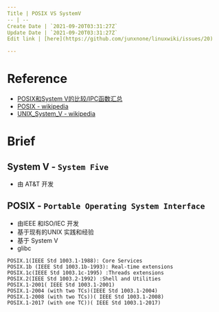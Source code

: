 ```yaml
---
Title | POSIX VS SystemV
-- | --
Create Date | `2021-09-20T03:31:27Z`
Update Date | `2021-09-20T03:31:27Z`
Edit link | [here](https://github.com/junxnone/linuxwiki/issues/20)

---
```

# Reference
- [POSIX和System V的比较/IPC函数汇总](https://blog.csdn.net/derkampf/article/details/60958086)
- [POSIX - wikipedia](https://en.wikipedia.org/wiki/POSIX)
- [UNIX_System_V - wikipedia](https://en.wikipedia.org/wiki/UNIX_System_V)


# Brief


## System V - `System Five`

- 由 AT&T 开发

## POSIX - `Portable Operating System Interface`

- 由IEEE 和ISO/IEC 开发
- 基于现有的UNIX 实践和经验
- 基于 System V
- glibc

```
POSIX.1(IEEE Std 1003.1-1988): Core Services
POSIX.1b (IEEE Std 1003.1b-1993): Real-time extensions
POSIX.1c(IEEE Std 1003.1c-1995) :Threads extensions  
POSIX.2(IEEE Std 1003.2-1992) :Shell and Utilities
POSIX.1-2001( IEEE Std 1003.1-2001)
POSIX.1-2004 (with two TCs)(IEEE Std 1003.1-2004)
POSIX.1-2008 (with two TCs))( IEEE Std 1003.1-2008)
POSIX.1-2017 (with one TC))( IEEE Std 1003.1-2017)
```
